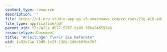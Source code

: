 ```yaml
---
content_type: resource
description: ''
file: https://ol-ocw-studio-app-qa.s3.amazonaws.com/courses/21g-410-advanced-german-professional-communication-spring-2017/1a92e74e73d51c2f138e1d6c60fbe7b7_21G_410s17_W11_M29.pdf
file_type: application/pdf
parent_uid: f2c7a12e-d877-5267-5e80-766a746597a6
resourcetype: Document
title: "Anleitungen f\xFCr die Referate"
uid: 1a92e74e-73d5-1c2f-138e-1d6c60fbe7b7
---
```

